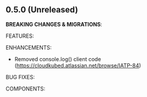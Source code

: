 <!-- markdownlint-disable MD041 -->
## 0.5.0 (Unreleased)

**BREAKING CHANGES & MIGRATIONS**:

FEATURES:

ENHANCEMENTS:
* Removed console.log() client code (https://cloudkubed.atlassian.net/browse/IATP-84)

BUG FIXES:

COMPONENTS:

